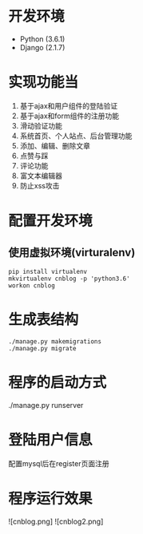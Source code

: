 # 开发环境
* Python (3.6.1)
* Django (2.1.7)

# 实现功能当
1. 基于ajax和用户组件的登陆验证
2. 基于ajax和form组件的注册功能
3. 滑动验证功能
4. 系统首页、个人站点、后台管理功能
5. 添加、编辑、删除文章
6. 点赞与踩
7. 评论功能
8. 富文本编辑器
9. 防止xss攻击


# 配置开发环境
## 使用虚拟环境(virturalenv)
```
pip install virtualenv
mkvirtualenv cnblog -p 'python3.6'
workon cnblog
```

# 生成表结构
```
./manage.py makemigrations
./manage.py migrate
```

# 程序的启动方式
./manage.py runserver

# 登陆用户信息
配置mysql后在register页面注册

# 程序运行效果
![cnblog.png]
![cnblog2.png]
